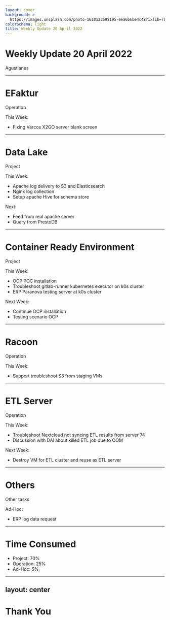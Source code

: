 ```yaml
---
layout: cover
background: >-
  https://images.unsplash.com/photo-1610123598195-eea6b6be4c48?ixlib=rb-1.2.1&ixid=MnwxMjA3fDB8MHxwaG90by1wYWdlfHx8fGVufDB8fHx8&auto=format&fit=crop&w=1932&q=80
colorSchema: light
title: Weekly Update 20 April 2022
---
```


# Weekly Update 20 April 2022

Agustianes

---

# EFaktur

Operation

This Week:
- Fixing Varcos X2GO server blank screen

---

# Data Lake

Project

This Week:
- Apache log delivery to S3 and Elasticsearch
- Nginx log collection
- Setup apache Hive for schema store

Next:
- Feed from real apache server
- Query from PrestoDB

---

# Container Ready Environment

Project

This Week:
- OCP POC installation
- Troubleshoot gitlab-runner kubernetes executor on k0s cluster
- ERP Paranova testing server at k0s cluster

Next Week:
- Continue OCP installation
- Testing scenario OCP

---

# Racoon

Operation

This Week:
- Support troubleshoot S3 from staging VMs

---

# ETL Server

Operation

This Week:
- Troubleshoot Nextcloud not syncing ETL results from server 74
- Discussion with DAI about killed ETL job due to OOM

Next Week:
- Destroy VM for ETL cluster and reuse as ETL server

---

# Others

Other tasks

Ad-Hoc:
- ERP log data request

---

# Time Consumed

- Project: 70%
- Operation: 25%
- Ad-Hoc: 5%

---
layout: center
---

# Thank You
